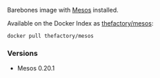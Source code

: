 Barebones image with [Mesos](http://mesos.apache.org/) installed.

Available on the Docker Index as [thefactory/mesos](https://index.docker.io/u/thefactory/mesos/):

    docker pull thefactory/mesos

### Versions
* Mesos 0.20.1